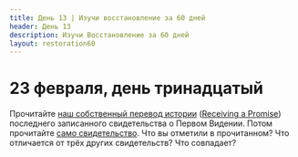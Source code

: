 ```yaml
---
title: Дeнь 13 | Изучи восстановление за 60 дней
header: День 13
description: Изучи Восстановление за 60 дней
layout: restoration60
---
```


# 23 февраля, день тринадцатый

Прочитайте [наш собственный перевод истории](/restoration60/articles/account_4_history)  ([Receiving a Promise](https://history.churchofjesuschrist.org/content/restoration/receiving-a-promise?lang=eng)) последнего записанного свидетельства о Первом Видении. Потом прочитайте [само свидетельство](https://www.churchofjesuschrist.org/study/manual/first-vision-accounts/1842-account?lang=rus). Что вы отметили в прочитанном? Что отличается от трёх других свидетельств? Что совпадает?